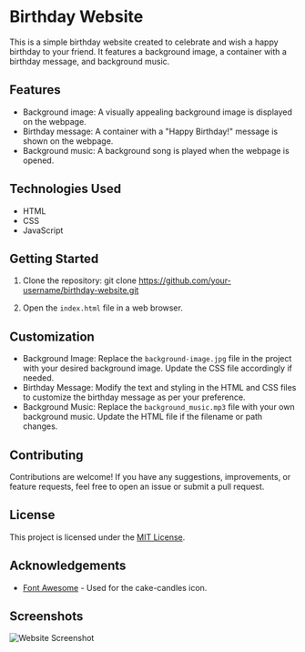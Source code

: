 # Birthday Website

This is a simple birthday website created to celebrate and wish a happy birthday to your friend. It features a background image, a container with a birthday message, and background music.

## Features

- Background image: A visually appealing background image is displayed on the webpage.
- Birthday message: A container with a "Happy Birthday!" message is shown on the webpage.
- Background music: A background song is played when the webpage is opened.

## Technologies Used

- HTML
- CSS
- JavaScript

## Getting Started

1. Clone the repository:
git clone https://github.com/your-username/birthday-website.git

2. Open the `index.html` file in a web browser.

## Customization

- Background Image: Replace the `background-image.jpg` file in the project with your desired background image. Update the CSS file accordingly if needed.
- Birthday Message: Modify the text and styling in the HTML and CSS files to customize the birthday message as per your preference.
- Background Music: Replace the `background_music.mp3` file with your own background music. Update the HTML file if the filename or path changes.

## Contributing

Contributions are welcome! If you have any suggestions, improvements, or feature requests, feel free to open an issue or submit a pull request.

## License

This project is licensed under the [MIT License](LICENSE).

## Acknowledgements

- [Font Awesome](https://fontawesome.com/) - Used for the cake-candles icon.

## Screenshots

![Website Screenshot](screenshots/website-screenshot.png)

